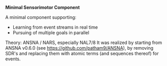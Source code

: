 **Minimal Sensorimotor Component**

A minimal component supporting:
- Learning from event streams in real time
- Pursuing of multiple goals in parallel

Theory: ANSNA / NARS, especially NAL7/8
It was realized by starting from ANSNA v0.6.0 (see https://github.com/patham9/ANSNA), by removing SDR's and replacing them with atomic terms (and sequences thereof) for events.
